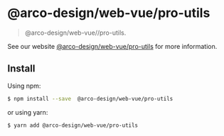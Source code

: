 # @arco-design/web-vue/pro-utils

> @arco-design/web-vue//pro-utils.

See our website [@arco-design/web-vue/pro-utils](https://procomponent.ant.design/) for more information.

## Install

Using npm:

```bash
$ npm install --save  @arco-design/web-vue/pro-utils
```

or using yarn:

```bash
$ yarn add @arco-design/web-vue/pro-utils
```
